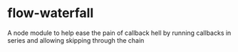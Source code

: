 flow-waterfall
==============

A node module to help ease the pain of callback hell by running callbacks in series and allowing skipping through the chain
